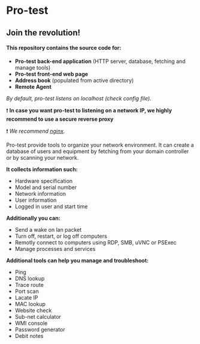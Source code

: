 # Pro-test
## Join the revolution!

#### This repository contains the source code for:
  * **Pro-test back-end application** (HTTP server, database, fetching and manage tools)
  * **Pro-test front-end web page**
  * **Address book** (populated from active directory)
  * **Remote Agent**

*By default, pro-test listens on localhost (check config file).*

:exclamation: **In case you want pro-test to listening on a network IP, we highly recommend to use a secure reverse proxy**

:exclamation: *We recommend [nginx](http://nginx.org/en/download.html).*


Pro-test provide tools to organize your network environment. It can create a database of users and equipment by fetching from your domain controller or by scanning your network.

**It collects information such:**
  * Hardware specification
  * Model and serial number
  * Network information
  * User information
  * Logged in user and start time

**Additionally you can:**
  * Send a wake on lan packet
  * Turn off, restart, or log off computers
  * Remotly connect to computers using RDP, SMB, uVNC or PSExec
  * Manage processes and services

**Additional tools can help you manage and troubleshoot:**
  * Ping
  * DNS lookup
  * Trace route
  * Port scan
  * Lacate IP
  * MAC lookup
  * Website check
  * Sub-net calculator
  * WMI console
  * Password generator
  * Debit notes
